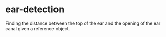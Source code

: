 # ear-detection
Finding the distance between the top of the ear and the opening of the ear canal given a reference object.
